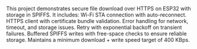 This project demonstrates secure file download over HTTPS on ESP32 with storage in SPIFFS.
It includes:
Wi-Fi STA connection with auto-reconnect.
HTTPS client with certificate bundle validation.
Error handling for network, timeout, and storage issues.
Retry with exponential backoff on transient failures.
Buffered SPIFFS writes with free-space checks to ensure reliable storage.
Maintains a minimum download + write speed target of 400 KBps.
